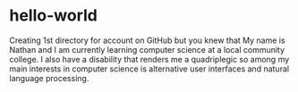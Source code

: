 # hello-world
Creating 1st directory for account on GitHub but you knew that
My name is Nathan and I am currently learning computer science at a local community college.  I also have a disability that renders me a quadriplegic so among my main interests in computer science is alternative user interfaces and natural language processing.

